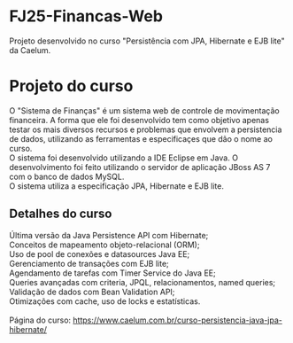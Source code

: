 # FJ25-Financas-Web
Projeto desenvolvido no curso "Persistência com JPA, Hibernate e EJB lite" da Caelum.
# Projeto do curso
O "Sistema de Finanças" é um sistema web de controle de movimentação financeira. A forma que ele foi desenvolvido tem como objetivo apenas testar os mais diversos recursos e problemas que envolvem a persistencia de dados, utilizando as ferramentas e especificaçes que dão o nome ao curso.<br />
O sistema foi desenvolvido utilizando a IDE Eclipse em Java. O desenvolvimento foi feito utilizando o servidor de aplicação JBoss AS 7 com o banco de dados MySQL.<br />
O sistema utiliza a especificação JPA, Hibernate e EJB lite.<br />

## Detalhes do curso
Última versão da Java Persistence API com Hibernate;<br />
Conceitos de mapeamento objeto-relacional (ORM);<br />
Uso de pool de conexões e datasources Java EE;<br />
Gerenciamento de transações com EJB lite;<br />
Agendamento de tarefas com Timer Service do Java EE;<br />
Queries avançadas com criteria, JPQL, relacionamentos, named queries;<br />
Validação de dados com Bean Validation API;<br />
Otimizações com cache, uso de locks e estatísticas.<br />
<br />
Página do curso: https://www.caelum.com.br/curso-persistencia-java-jpa-hibernate/
